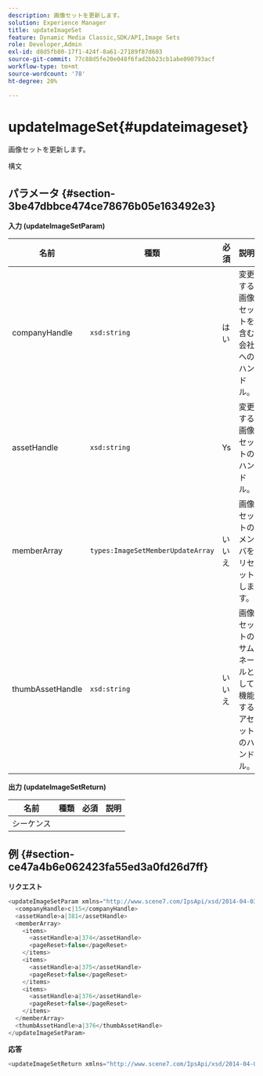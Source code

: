 ```yaml
---
description: 画像セットを更新します。
solution: Experience Manager
title: updateImageSet
feature: Dynamic Media Classic,SDK/API,Image Sets
role: Developer,Admin
exl-id: d8d5fb80-17f1-424f-8a61-27189f87d603
source-git-commit: 77c88d5fe20e048f6fad2bb23cb1abe090793acf
workflow-type: tm+mt
source-wordcount: '78'
ht-degree: 20%

---
```


# updateImageSet{#updateimageset}

画像セットを更新します。

構文

## パラメータ {#section-3be47dbbce474ce78676b05e163492e3}

**入力 (updateImageSetParam)**

| 名前 | 種類 | 必須 | 説明 |
|---|---|---|---|
| companyHandle | `xsd:string` | はい | 変更する画像セットを含む会社へのハンドル。 |
| assetHandle | `xsd:string` | Ys | 変更する画像セットのハンドル。 |
| memberArray | `types:ImageSetMemberUpdateArray` | いいえ | 画像セットのメンバをリセットします。 |
| thumbAssetHandle | `xsd:string` | いいえ | 画像セットのサムネールとして機能するアセットのハンドル。 |

**出力 (updateImageSetReturn)**

| 名前 | 種類 | 必須 | 説明 |
|---|---|---|---|
| シーケンス |  |  |  |

## 例 {#section-ce47a4b6e062423fa55ed3a0fd26d7ff}

**リクエスト**

```java
<updateImageSetParam xmlns="http://www.scene7.com/IpsApi/xsd/2014-04-03"> 
  <companyHandle>c|15</companyHandle> 
  <assetHandle>a|381</assetHandle> 
  <memberArray> 
    <items> 
      <assetHandle>a|374</assetHandle> 
      <pageReset>false</pageReset> 
    </items> 
    <items> 
      <assetHandle>a|375</assetHandle> 
      <pageReset>false</pageReset> 
    </items> 
    <items> 
      <assetHandle>a|376</assetHandle> 
      <pageReset>false</pageReset> 
    </items> 
  </memberArray> 
  <thumbAssetHandle>a|376</thumbAssetHandle> 
</updateImageSetParam>
```

**応答**

```java
<updateImageSetReturn xmlns="http://www.scene7.com/IpsApi/xsd/2014-04-03"/>
```
